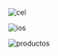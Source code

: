 ![cel](https://github.com/user-attachments/assets/56e1e769-329e-481a-bb52-3609afcca58e)

![ios](https://github.com/user-attachments/assets/11064261-3a5d-45e0-a1a2-587d350c1bb6)

![productos](https://github.com/user-attachments/assets/0f6cc7e6-c7bf-4c73-a7bc-1da7c8392fc0)
